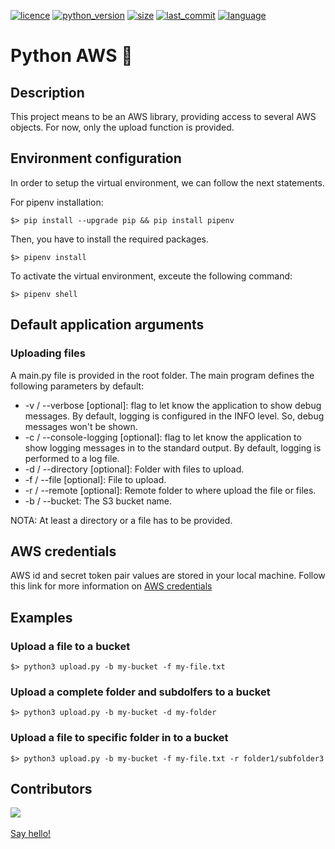 <!-- Shields -->
[![licence](https://img.shields.io/badge/License-MIT-orange.svg)](https://github.com/maekind/python-aws/blob/main/LICENSE)
[![python_version](https://img.shields.io/badge/python%20version-%3E3.10-blue)](https://www.python.org/downloads/release/python-3110/)
[![size](https://img.shields.io/github/repo-size/maekind/python-aws)](https://github.com/maekind/python-aws)
[![last_commit](https://img.shields.io/github/last-commit/maekind/python-aws?color=violet)](https://github.com/maekind/python-aws)
[![language](https://img.shields.io/github/languages/top/maekind/python-aws?color=yellowgreen)](https://github.com/maekind/python-aws)

# Python AWS 🐍

## Description

This project means to be an AWS library, providing access to several AWS objects.
For now, only the upload function is provided.

## Environment configuration

In order to setup the virtual environment, we can follow the next statements.

For pipenv installation: 

`$> pip install --upgrade pip && pip install pipenv`

Then, you have to install the required packages.

`$> pipenv install`

To activate the virtual environment, exceute the following command:

`$> pipenv shell`

## Default application arguments

### Uploading files

A main.py file is provided in the root folder.
The main program defines the following parameters by default:
- -v / --verbose [optional]: flag to let know the application to show debug messages. By default, logging is configured in the INFO level. So, debug messages won't be shown.
- -c / --console-logging [optional]: flag to let know the application to show logging messages in to the standard output. By default, logging is performed to a log file.
- -d / --directory [optional]: Folder with files to upload.
- -f / --file [optional]: File to upload.
- -r / --remote [optional]: Remote folder to where upload the file or files.
- -b / --bucket: The S3 bucket name.  

NOTA: At least a directory or a file has to be provided.

## AWS credentials

AWS id and secret token pair values are stored in your local machine. 
Follow this link for more information on [AWS credentials](https://docs.aws.amazon.com/cli/latest/userguide/cli-configure-files.html)

## Examples

### Upload a file to a bucket

`$> python3 upload.py -b my-bucket -f my-file.txt`

### Upload a complete folder and subdolfers to a bucket

`$> python3 upload.py -b my-bucket -d my-folder`

### Upload a file to specific folder in to a bucket

`$> python3 upload.py -b my-bucket -f my-file.txt -r folder1/subfolder3`


## Contributors

<a href="https://github.com/maekind/python-aws/graphs/contributors">
  <img src="https://contrib.rocks/image?repo=maekind/python-aws" />
</a>
<br/>
<br/>
<a href="mailto:marco@marcoespinosa.es"> Say hello!</a>

